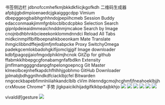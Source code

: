 书签侧边栏	jdbnofccmhefkmjbkkdkfiicjkgofkdh
二维码生成器	afpbjjgbdimpioenaedcjgkaigggcdpp
Vimium	dbepggeogbaibhgnhhndojpepiihcmeb
Session Buddy	edacconmaakjimmfgnblocblbcdcpbko
Selection Search	gipnlpdeieaidmmeaichnddnmjmcakoe
Search by Image	cnojnbdhbhnkbcieeekonklommdnndci
Reload All Tabs	midkcinmplflbiflboepnahkboeonkam
Mate Translate	ihmgiclibbndffejedjimfjmfoabpcke
Proxy SwitchyOmega	padekgcemlokbadohgkifijomclgjgif
Image downloader	kdbfjpagopjjaiofmgodphiklmjhcnok
GitZip for github	ffabmkklhbepgcgfonabamgnfafbdlkn
Extensity	jjmflmamggggndanpgfnpelongoepncg
Git Master	klmeolbcejnhefkapdchfhlhhjgobhmo
GitHub Downloader	jplmabjbdhggnlhndkdfciacklbjcfel
Bitwarden	nngceckbapebfimnlniiiahkandclblb
cVim	ihlenndgcmojhcghmfjfneahoeklbjjh
crxMouse Chrome™ 手势	jlgkpaicikihijadgifklkbpdajbkhjo
![](https://kktt007.top/cfg/crxmouse06.jpg)
![](https://kktt007.top/cfg/crxmouse05.jpg)
![](https://kktt007.top/cfg/crxmouse04.jpg)
![](https://kktt007.top/cfg/crxmouse03.jpg)
![](https://kktt007.top/cfg/crxmouse02.jpg)
![](https://kktt007.top/cfg/crxmouse01.jpg)

vivaldi的gesture
![](https://kktt007.top/cfg/gesture.png)
